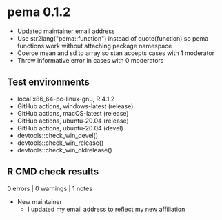 # pema 0.1.2

* Updated maintainer email address
* Use str2lang("pema::function") instead of quote(function) so pema functions
  work without attaching package namespace
* Coerce mean and sd to array so stan accepts cases with 1 moderator
* Throw informative error in cases with 0 moderators

## Test environments
* local x86_64-pc-linux-gnu, R 4.1.2
* GitHub actions, windows-latest (release)
* GitHub actions, macOS-latest (release)
* GitHub actions, ubuntu-20.04 (release)
* GitHub actions, ubuntu-20.04 (devel)
* devtools::check_win_devel()
* devtools::check_win_release()
* devtools::check_win_oldrelease()

## R CMD check results

0 errors | 0 warnings | 1 notes

* New maintainer
  + I updated my email address to reflect my new affiliation
